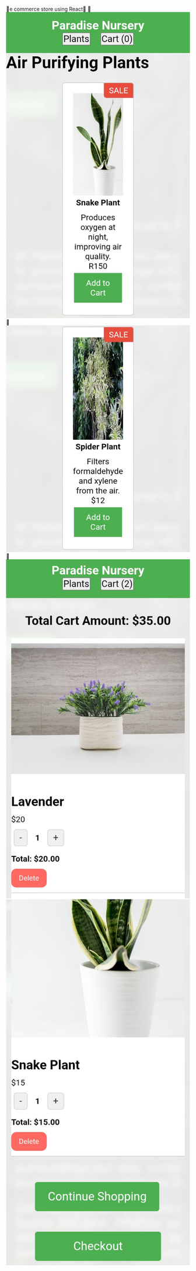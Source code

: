 🥑e commerce store using React🥑
🍇![image alt](https://github.com/Charmaine-byte/e-plantShopping/blob/c4570c57303d17b1cf03101de2c356c12a3fe845/Screenshot_20250718-102944.jpg)
🍊![image alt](https://github.com/Charmaine-byte/e-plantShopping/blob/166bb0057cdb211f2a5637a94f82e1506452986b/Screenshot_20250716-084037.jpg)🍊
![image alt](https://github.com/Charmaine-byte/e-plantShopping/blob/c40be82af7f49195afbda7d3ce8e8da44ae519b4/Screenshot_20250716-084101.jpg)
![image alt](https://github.com/Charmaine-byte/e-plantShopping/blob/7c81d4fa4e0a758a8e2ab4212427f9516479f023/Screenshot_20250716-084112.jpg)
